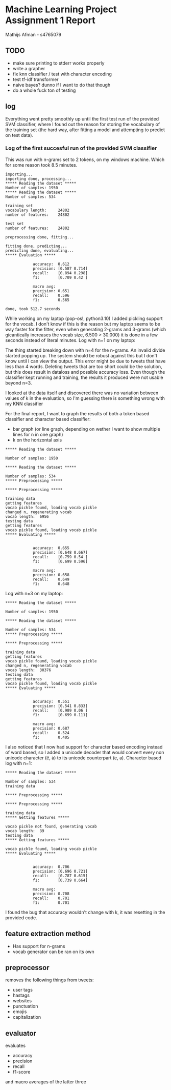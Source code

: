 # Machine Learning Project Assignment 1 Report

Mathijs Afman - s4765079

## TODO

- make sure printing to stderr works properly
- write a grapher
- fix knn classifier / test with character encoding
- test tf-idf transformer
- naive bayes? dunno if I want to do that though
- do a whole fuck ton of testing

## log

Everything went pretty smoothly up until the first test run of the provided SVM classifier, where I found out the reason for storing the vocabulary of the training set (the hard way, after fitting a model and attempting to predict on test data).

### Log of the first succesful run of the provided SVM classifier

This was run with n-grams set to 2 tokens, on my windows machine. Which for some reason took 8.5 minutes.

```text
importing...
importing done, processing...
***** Reading the dataset *****
Number of samples: 1950
***** Reading the dataset *****
Number of samples: 534

training set
vocabulary length:     24802
number of features:    24802

test set
number of features:    24802

preprocessing done, fitting...

fitting done, predicting...
predicting done, evaluating...
***** Evaluation *****

            accuracy:  0.612
            precision: [0.587 0.714]
            recall:    [0.894 0.298]
            f1:        [0.709 0.42 ]

            macro avg:
            precision: 0.651
            recall:    0.596
            f1:        0.565
        
done, took 512.7 seconds
```

While working on my laptop (pop-os!, python3.10) I added pickling support for the vocab. I don't know if this is the reason but my laptop seems to be way faster for the fitter, even when generating 2-grams and 3-grams (which gicantically increases the vocab size, 6.500 > 30.000) it is done in a few seconds instead of literal minutes. Log with n=1 on my laptop:

The thing started breaking down with n=4 for the n-grams. An invalid divide started popping up. The system should be robust against this but I don't know until I can view the output. This error might be due to tweets that have less than 4 words. Deleting tweets that are too short could be the solution, but this does result in dataloss and possible accuracy loss.
Even though the classifier kept running and training, the results it produced were not usable beyond n=3.

I looked at the data itself and discovered there was no variation between values of k in the evaluation, so I'm guessing there is something wrong with my KNN classifier

For the final report, I want to graph the results of both a token based classifier and character based classifier:

- bar graph (or line graph, depending on wether I want to show multiple lines for n in one graph)
- k on the horizontal axis

```text
***** Reading the dataset *****

Number of samples: 1950

***** Reading the dataset *****

Number of samples: 534
***** Preprocessing *****

***** Preprocessing *****

training data
getting features
vocab pickle found, loading vocab pickle
changed n, regenerating vocab
vocab length:  6956
testing data
getting features
vocab pickle found, loading vocab pickle
***** Evaluating *****


            accuracy:  0.655
            precision: [0.648 0.667]
            recall:    [0.759 0.54 ]
            f1:        [0.699 0.596]

            macro avg:
            precision: 0.658
            recall:    0.649
            f1:        0.648
```

Log with n=3 on my laptop:

```text
***** Reading the dataset *****

Number of samples: 1950

***** Reading the dataset *****

Number of samples: 534
***** Preprocessing *****

***** Preprocessing *****

training data
getting features
vocab pickle found, loading vocab pickle
changed n, regenerating vocab
vocab length:  30376
testing data
getting features
vocab pickle found, loading vocab pickle
***** Evaluating *****


            accuracy:  0.551
            precision: [0.541 0.833]
            recall:    [0.989 0.06 ]
            f1:        [0.699 0.111]

            macro avg:
            precision: 0.687
            recall:    0.524
            f1:        0.405
```

I also noticed that I now had support for character based encoding instead of word based, so I added a unicode decoder that would convert every non unicode character (ë, à) to its unicode counterpart (e, a). Character based log with n=1:

```text
***** Reading the dataset *****

Number of samples: 534
training data

***** Preprocessing *****

***** Preprocessing *****

training data
***** Getting features *****

vocab pickle not found, generating vocab
vocab length:  39
testing data
***** Getting features *****

vocab pickle found, loading vocab pickle
***** Evaluating *****


            accuracy:  0.706
            precision: [0.696 0.721]
            recall:    [0.787 0.615]
            f1:        [0.739 0.664]

            macro avg:
            precision: 0.708
            recall:    0.701
            f1:        0.701
```

I found the bug that accuracy wouldn't change with k, it was resetting in the provided code.

## feature extraction method

- Has support for n-grams
- vocab generator can be ran on its own

## preprocessor

removes the following things from tweets:

- user tags
- hastags
- websites
- punctuation
- emojis
- capitalization

## evaluator

evaluates

- accuracy
- precision
- recall
- f1-score

and macro averages of the latter three
